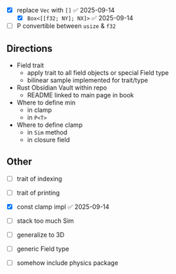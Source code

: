 
- [x] replace `Vec` with `[]` ✅ 2025-09-14
	- [x] `Box<[[f32; NY]; NX]>` ✅ 2025-09-14
- [ ] P convertible between `usize` & `f32`

## Directions
- Field trait
	- apply trait to all field objects or special Field type
	- bilinear sample implemented for trait/type
- Rust Obsidian Vault within repo
	- README linked to main page in book
- Where to define min
	- in clamp
	- in `P<T>`
- Where to define clamp
	- in `Sim` method
	- in closure field

## Other

- [ ] trait of indexing
- [ ] trait of printing
- [x] const clamp impl ✅ 2025-09-14
- [ ] stack too much Sim

- [ ] generalize to 3D
- [ ] generic Field type
- [ ] somehow include physics package